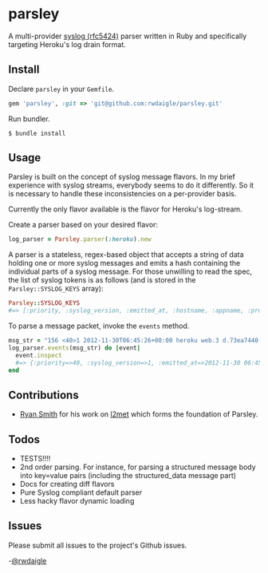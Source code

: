parsley
=======

A multi-provider [syslog (rfc5424)](http://tools.ietf.org/html/rfc5424#section-6) parser written in Ruby and specifically
targeting Heroku's log drain format.

## Install

Declare `parsley` in your `Gemfile`.

```ruby
gem 'parsley', :git => 'git@github.com:rwdaigle/parsley.git'
```

Run bundler.

```term
$ bundle install
```

## Usage

Parsley is built on the concept of syslog message flavors. In my brief experience with syslog streams,
everybody seems to do it differently. So it is necessary to handle these inconsistencies on a per-provider
basis.

Currently the only flavor available is the flavor for Heroku's log-stream.

Create a parser based on your desired flavor:

```ruby
log_parser = Parsley.parser(:heroku).new
```

A parser is a stateless, regex-based object that accepts a string of data holding one or more syslog messages
and emits a hash containing the individual parts of a syslog message. For those unwilling to read the spec, the
list of syslog tokens is as follows (and is stored in the `Parsley::SYSLOG_KEYS` array):

```ruby
Parsley::SYSLOG_KEYS
#=> [:priority, :syslog_version, :emitted_at, :hostname, :appname, :proc_id, :msg_id, :structured_data, :message]
```

To parse a message packet, invoke the `events` method.

```ruby
msg_str = "156 <40>1 2012-11-30T06:45:26+00:00 heroku web.3 d.73ea7440-270a-435a-a0ea-adf50b4e5f5a - Starting process with command `bundle exec rackup config.ru -p 24405`"
log_parser.events(msg_str) do |event|
  event.inspect
  #=> {:priority=>40, :syslog_version=>1, :emitted_at=>2012-11-30 06:45:26 UTC, :hostname=>"heroku", :appname=>nil, :proc_id=>"web.3", :msg_id=>"d.73ea7440-270a-435a-a0ea-adf50b4e5f5a", :structured_data=>nil, :message=>"Starting process with command `bundle exec rackup config.ru -p 24405`"}
end
```

## Contributions

* [Ryan Smith](https://github.com/ryandotsmith/) for his work on [l2met](https://github.com/ryandotsmith/l2met) which forms the foundation of Parsley.

## Todos

* TESTS!!!!
* 2nd order parsing. For instance, for parsing a structured message body into key=value pairs (including the structured_data message part)
* Docs for creating diff flavors
* Pure Syslog compliant default parser
* Less hacky flavor dynamic loading

## Issues

Please submit all issues to the project's Github issues.

-[@rwdaigle](https://twitter.com/rwdaigle)